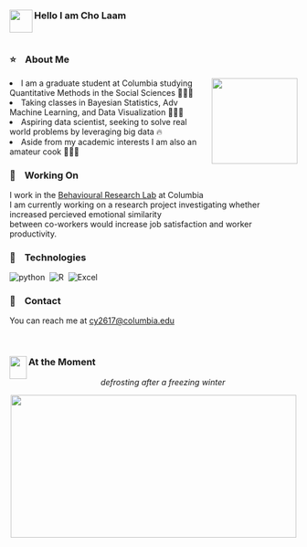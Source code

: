### Hello I am Cho Laam <img src="https://media.giphy.com/media/gM5qFksULw54NMWyry/giphy.gif" width="40" height="40" img align="left"/>
</br>

### ⭐&nbsp;&nbsp;&nbsp; About Me 
<img src="https://tenor.com/view/cat-computer-typing-working-funny-cats-gif-12030261.gif" width="150" height="150" img align="right" />
<li>I am a graduate student at Columbia studying Quantitative Methods in the Social Sciences 👩🏻‍🎓 
</br><li> Taking classes in Bayesian Statistics, Adv Machine Learning, and Data Visualization 👩🏻‍💻 
</br><li> Aspiring data scientist, seeking to solve real world problems by leveraging big data 🔥 
</br><li> Aside from my academic interests I am also an amateur cook 👩🏻‍🍳 

### 📂&nbsp;&nbsp;&nbsp; Working On
I work in the [Behavioural Research Lab](https://www8.gsb.columbia.edu/behaviorlab/) at Columbia 
</br>I am currently working on a research project investigating whether increased percieved emotional similarity 
</br>between co-workers would increase job satisfaction and worker productivity. 

### 🧰&nbsp;&nbsp;&nbsp; Technologies
![python](https://img.shields.io/badge/Python-14354C?style=for-the-badge&logo=python&logoColor=white.svg)&nbsp; ![R](https://img.shields.io/badge/R-276DC3?style=for-the-badge&logo=r&logoColor=white.svg)&nbsp; ![Excel](https://img.shields.io/badge/Microsoft_Excel-217346?style=for-the-badge&logo=microsoft-excel&logoColor=white.svg)


### 📧&nbsp;&nbsp;&nbsp; Contact
You can reach me at cy2617@columbia.edu

</br>

### At the Moment <img src="https://media.giphy.com/media/h7iwdwDAAhrAcpG41n/giphy.gif" width="30" height="40" img align="left"/>
<p align="center"><i> defrosting after a freezing winter </i></p>
<p align="center"> <img src="https://tenor.com/view/this-is-fine-fire-coffee-dog-gif-10959043.gif" width="500" height="250" /> </p>


